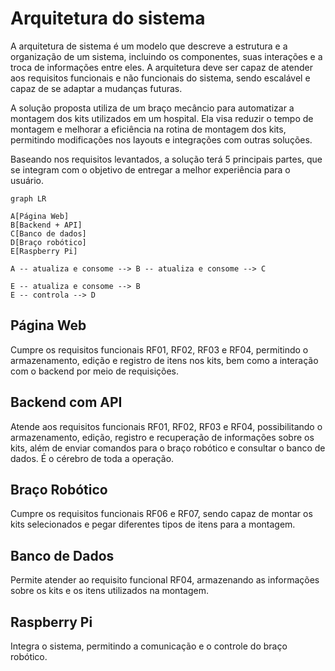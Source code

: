 # Arquitetura do sistema

A arquitetura de sistema é um modelo que descreve a estrutura e a organização de um sistema, incluindo os componentes, suas interações e a troca de informações entre eles. A arquitetura deve ser capaz de atender aos requisitos funcionais e não funcionais do sistema, sendo escalável e capaz de se adaptar a mudanças futuras.

A solução proposta utiliza de um braço mecâncio para automatizar a montagem dos kits utilizados em um hospital. Ela visa reduzir o tempo de montagem e melhorar a eficiência na rotina de montagem dos kits, permitindo modificações nos layouts e integrações com outras soluções.

Baseando nos requisitos levantados, a solução terá 5 principais partes, que se integram com o objetivo de entregar a melhor experiência para o usuário.

```mermaid
graph LR

A[Página Web]
B[Backend + API]
C[Banco de dados]
D[Braço robótico]
E[Raspberry Pi]

A -- atualiza e consome --> B -- atualiza e consome --> C

E -- atualiza e consome --> B
E -- controla --> D
```

## Página Web

Cumpre os requisitos funcionais RF01, RF02, RF03 e RF04, permitindo o armazenamento, edição e registro de itens nos kits, bem como a interação com o backend por meio de requisições.

## Backend com API
Atende aos requisitos funcionais RF01, RF02, RF03 e RF04, possibilitando o armazenamento, edição, registro e recuperação de informações sobre os kits, além de enviar comandos para o braço robótico e consultar o banco de dados. É o cérebro de toda a operação.

## Braço Robótico
Cumpre os requisitos funcionais RF06 e RF07, sendo capaz de montar os kits selecionados e pegar diferentes tipos de itens para a montagem.

## Banco de Dados
Permite atender ao requisito funcional RF04, armazenando as informações sobre os kits e os itens utilizados na montagem.

## Raspberry Pi
Integra o sistema, permitindo a comunicação e o controle do braço robótico.


